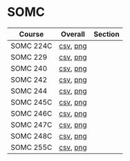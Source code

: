 # SOMC

| Course | Overall | Section |
| ------ | ------- | ------- |
| SOMC 224C | [csv](https://github.com/UCSD-Historical-Enrollment-Data/2024Spring/blob/main/overall/SOMC%20224C.csv), [png](https://raw.githubusercontent.com/UCSD-Historical-Enrollment-Data/2024Spring/main/plot_overall/SOMC%20224C.png) |  |
| SOMC 229 | [csv](https://github.com/UCSD-Historical-Enrollment-Data/2024Spring/blob/main/overall/SOMC%20229.csv), [png](https://raw.githubusercontent.com/UCSD-Historical-Enrollment-Data/2024Spring/main/plot_overall/SOMC%20229.png) |  |
| SOMC 240 | [csv](https://github.com/UCSD-Historical-Enrollment-Data/2024Spring/blob/main/overall/SOMC%20240.csv), [png](https://raw.githubusercontent.com/UCSD-Historical-Enrollment-Data/2024Spring/main/plot_overall/SOMC%20240.png) |  |
| SOMC 242 | [csv](https://github.com/UCSD-Historical-Enrollment-Data/2024Spring/blob/main/overall/SOMC%20242.csv), [png](https://raw.githubusercontent.com/UCSD-Historical-Enrollment-Data/2024Spring/main/plot_overall/SOMC%20242.png) |  |
| SOMC 244 | [csv](https://github.com/UCSD-Historical-Enrollment-Data/2024Spring/blob/main/overall/SOMC%20244.csv), [png](https://raw.githubusercontent.com/UCSD-Historical-Enrollment-Data/2024Spring/main/plot_overall/SOMC%20244.png) |  |
| SOMC 245C | [csv](https://github.com/UCSD-Historical-Enrollment-Data/2024Spring/blob/main/overall/SOMC%20245C.csv), [png](https://raw.githubusercontent.com/UCSD-Historical-Enrollment-Data/2024Spring/main/plot_overall/SOMC%20245C.png) |  |
| SOMC 246C | [csv](https://github.com/UCSD-Historical-Enrollment-Data/2024Spring/blob/main/overall/SOMC%20246C.csv), [png](https://raw.githubusercontent.com/UCSD-Historical-Enrollment-Data/2024Spring/main/plot_overall/SOMC%20246C.png) |  |
| SOMC 247C | [csv](https://github.com/UCSD-Historical-Enrollment-Data/2024Spring/blob/main/overall/SOMC%20247C.csv), [png](https://raw.githubusercontent.com/UCSD-Historical-Enrollment-Data/2024Spring/main/plot_overall/SOMC%20247C.png) |  |
| SOMC 248C | [csv](https://github.com/UCSD-Historical-Enrollment-Data/2024Spring/blob/main/overall/SOMC%20248C.csv), [png](https://raw.githubusercontent.com/UCSD-Historical-Enrollment-Data/2024Spring/main/plot_overall/SOMC%20248C.png) |  |
| SOMC 255C | [csv](https://github.com/UCSD-Historical-Enrollment-Data/2024Spring/blob/main/overall/SOMC%20255C.csv), [png](https://raw.githubusercontent.com/UCSD-Historical-Enrollment-Data/2024Spring/main/plot_overall/SOMC%20255C.png) |  |
